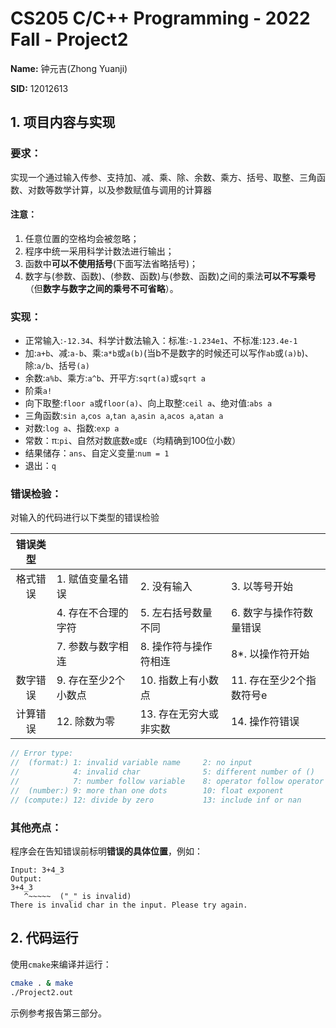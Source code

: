 # CS205 C/C++ Programming - 2022 Fall - Project2

**Name:** 钟元吉(Zhong Yuanji)

**SID:** 12012613

## 1. 项目内容与实现

### 要求：

实现一个通过输入传参、支持加、减、乘、除、余数、乘方、括号、取整、三角函数、对数等数学计算，以及参数赋值与调用的计算器

#### **注意：**

1. 任意位置的空格均会被忽略；
2. 程序中统一采用科学计数法进行输出；
3. 函数中**可以不使用括号**(下面写法省略括号)；
4. 数字与(参数、函数)、(参数、函数)与(参数、函数)之间的乘法**可以不写乘号**（但**数字与数字之间的乘号不可省略**）。

### 实现：

* 正常输入:`-12.34`、科学计数法输入：标准:`-1.234e1`、不标准:`123.4e-1`
* 加:`a+b`、减:`a-b`、乘:`a*b`或`a(b)`(当b不是数字的时候还可以写作`ab`或`(a)b`)、除:`a/b`、括号`(a)`
* 余数:`a%b`、乘方:`a^b`、开平方:`sqrt(a)`或`sqrt a`
* 阶乘`a!`
* 向下取整:`floor a`或`floor(a)`、向上取整:`ceil a`、绝对值:`abs a`
* 三角函数:`sin a`,`cos a`,`tan a`,`asin a`,`acos a`,`atan a`
* 对数:`log a`、指数:`exp a`
* 常数：π:`pi`、自然对数底数`e`或`E`（均精确到100位小数）
* 结果储存：`ans`、自定义变量:`num = 1`
* 退出：`q`

### 错误检验：

对输入的代码进行以下类型的错误检验


| 错误类型 |                      |                        |                          |
| :------: | -------------------- | ---------------------- | ------------------------ |
| 格式错误 | 1. 赋值变量名错误    | 2. 没有输入            | 3. 以等号开始            |
|          | 4. 存在不合理的字符  | 5. 左右括号数量不同    | 6. 数字与操作符数量错误  |
|          | 7. 参数与数字相连    | 8. 操作符与操作符相连  | 8*. 以操作符开始         |
| 数字错误 | 9. 存在至少2个小数点 | 10. 指数上有小数点     | 11. 存在至少2个指数符号e |
| 计算错误 | 12. 除数为零         | 13. 存在无穷大或非实数 | 14. 操作符错误           |


```c++
// Error type:
//  (format:) 1: invalid variable name     2: no input                    3: start with equal sign
//            4: invalid char              5: different number of ()      6: wrong number of nums or ops
//            7: number follow variable    8: operator follow operator / input start with operator
//  (number:) 9: more than one dots        10: float exponent             11: more than one 'e'
// (compute:) 12: divide by zero           13: include inf or nan         14: invalid operator
```

### 其他亮点：

程序会在告知错误前标明**错误的具体位置**，例如：

```
Input: 3+4_3
Output: 
3+4_3
   ^~~~~~  ("_" is invalid)
There is invalid char in the input. Please try again.
```

## 2. 代码运行

使用`cmake`来编译并运行：

```bash
cmake . & make
./Project2.out
```

示例参考报告第三部分。

